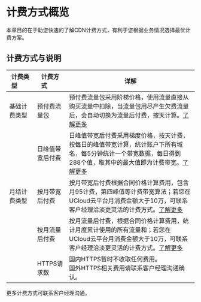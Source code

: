 # 计费方式概览

本章目的在于助您快速的了解CDN计费方式，有利于您根据业务情况选择最优计费方案。

## 计费方式与说明

|  计费类型&emsp;&emsp;  |计费方式&emsp;&emsp; | 详解                                                         |
| ------------| ---------------- | ------------------------------------------------------------ |
| 基础计费类型 | 预付费流量包     | 预付费流量包采用阶梯价格，使用流量直接从购买流量中扣除，当流量包用尽产生欠费流量后，会自动切换为流量后付费，按天计算。[了解更多](ucdn/charge/flowday_new) |
|              | 日峰值带宽后付费 | 日峰值带宽后付费采用梯度价格，按天计费，按每日的峰值带宽计算，统计账户下所有域名，每5分钟统计一个带宽数据，每日得到288个值，取其中的最大值即为计费带宽。[了解更多](ucdn/charge/flowday_new) |
| 月结计费类型 | 按月带宽后付费   | 按月带宽后付费根据合同价格计算费用，包含月95计费，第四峰值等计费带宽算法；若您在UCloud云平台月消费金额大于10万，可联系客户经理洽淡更灵活的计费方式。[了解更多](ucdn/charge/month) |
|              | 按月流量后付费   | 按月流量后付费，根据合同价格计算费用，统计月度累计使用的所有流量和；若您在UCloud云平台月消费金额大于10万，可联系客户经理洽淡更灵活的计费方式。[了解更多](ucdn/charge/month) |
|              | HTTPS请求数      | 国内HTTPS暂时不收取任何费用。<br />国外HTTPS相关费用请联系客户经理沟通确认。 |

更多计费方式可联系客户经理沟通。

